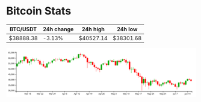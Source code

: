 # Bitcoin Stats

BTC/USDT|24h change|24h high|24h low|
|---|---|---|---|
|$38888.38|-3.13%|$40527.14|$38301.68|

<img src="./chart.svg">
